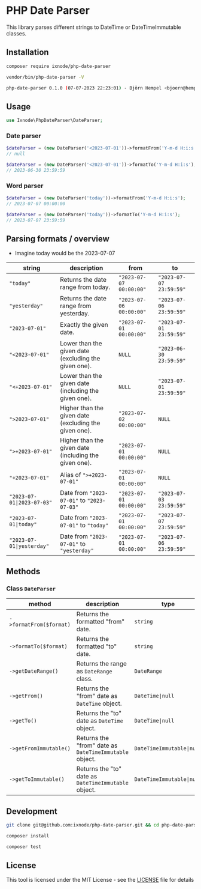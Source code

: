 # PHP Date Parser

This library parses different strings to DateTime or DateTimeImmutable classes.

## Installation

```bash
composer require ixnode/php-date-parser
```

```bash
vendor/bin/php-date-parser -V
```

```bash
php-date-parser 0.1.0 (07-07-2023 22:23:01) - Björn Hempel <bjoern@hempel.li>
```

## Usage

```php
use Ixnode\PhpDateParser\DateParser;
```

### Date parser

```php
$dateParser = (new DateParser('<2023-07-01'))->formatFrom('Y-m-d H:i:s');
// null

$dateParser = (new DateParser('<2023-07-01'))->formatTo('Y-m-d H:i:s');
// 2023-06-30 23:59:59
```

### Word parser

```php
$dateParser = (new DateParser('today'))->formatFrom('Y-m-d H:i:s');
// 2023-07-07 00:00:00

$dateParser = (new DateParser('today'))->formatTo('Y-m-d H:i:s');
// 2023-07-07 23:59:59
```

## Parsing formats / overview

*  Imagine today would be the 2023-07-07

| string                                  | description                                           | from                                 | to                                   |
|-----------------------------------------|-------------------------------------------------------|--------------------------------------|--------------------------------------|
| <nobr>`"today"`</nobr>                  | Returns the date range from today.                    | <nobr>`"2023-07-07 00:00:00"`</nobr> | <nobr>`"2023-07-07 23:59:59"`</nobr> |
| <nobr>`"yesterday"`</nobr>              | Returns the date range from yesterday.                | <nobr>`"2023-07-06 00:00:00"`</nobr> | <nobr>`"2023-07-06 23:59:59"`</nobr> |
| <nobr>`"2023-07-01"`</nobr>             | Exactly the given date.                               | <nobr>`"2023-07-01 00:00:00"`</nobr> | <nobr>`"2023-07-01 23:59:59"`</nobr> |
| <nobr>`"<2023-07-01"`</nobr>            | Lower than the given date (excluding the given one).  | <nobr>`NULL`</nobr>                  | <nobr>`"2023-06-30 23:59:59"`</nobr> |
| <nobr>`"<+2023-07-01"`</nobr>           | Lower than the given date (including the given one).  | <nobr>`NULL`</nobr>                  | <nobr>`"2023-07-01 23:59:59"`</nobr> |
| <nobr>`">2023-07-01"`</nobr>            | Higher than the given date (excluding the given one). | <nobr>`"2023-07-02 00:00:00"`</nobr> | <nobr>`NULL`</nobr>                  |
| <nobr>`">+2023-07-01"`</nobr>           | Higher than the given date (including the given one). | <nobr>`"2023-07-01 00:00:00"`</nobr> | <nobr>`NULL`</nobr>                  |
| <nobr>`"+2023-07-01"`</nobr>            | Alias of `">+2023-07-01"`                             | <nobr>`"2023-07-01 00:00:00"`</nobr> | <nobr>`NULL`</nobr>                  |
| <nobr>`"2023-07-01\|2023-07-03"`</nobr> | Date from `"2023-07-01"` to `"2023-07-03"`            | <nobr>`"2023-07-01 00:00:00"`</nobr> | <nobr>`"2023-07-03 23:59:59"`</nobr> |
| <nobr>`"2023-07-01\|today"`</nobr>      | Date from `"2023-07-01"` to `"today"`                 | <nobr>`"2023-07-01 00:00:00"`</nobr> | <nobr>`"2023-07-07 23:59:59"`</nobr> |
| <nobr>`"2023-07-01\|yesterday"`</nobr>  | Date from `"2023-07-01"` to `"yesterday"`             | <nobr>`"2023-07-01 00:00:00"`</nobr> | <nobr>`"2023-07-06 23:59:59"`</nobr> |

## Methods

### Class `DateParser`

| method                               | description                                            | type                      |
|--------------------------------------|--------------------------------------------------------|---------------------------|
| <nobr>`->formatFrom($format)`</nobr> | Returns the formatted "from" date.                     | `string`                  |
| <nobr>`->formatTo($format)`</nobr>   | Returns the formatted "to" date.                       | `string`                  |
| <nobr>`->getDateRange()`</nobr>      | Returns the range as `DateRange` class.                | `DateRange`               |
| <nobr>`->getFrom()`</nobr>           | Returns the "from" date as `DateTime` object.          | `DateTime\|null`          |
| <nobr>`->getTo()`</nobr>             | Returns the "to" date as `DateTime` object.            | `DateTime\|null`          |
| <nobr>`->getFromImmutable()`</nobr>  | Returns the "from" date as `DateTimeImmutable` object. | `DateTimeImmutable\|null` |
| <nobr>`->getToImmutable()`</nobr>    | Returns the "to" date as `DateTimeImmutable` object.   | `DateTimeImmutable\|null` |

## Development

```bash
git clone git@github.com:ixnode/php-date-parser.git && cd php-date-parser
```

```bash
composer install
```

```bash
composer test
```

## License

This tool is licensed under the MIT License - see the [LICENSE](/LICENSE) file for details
